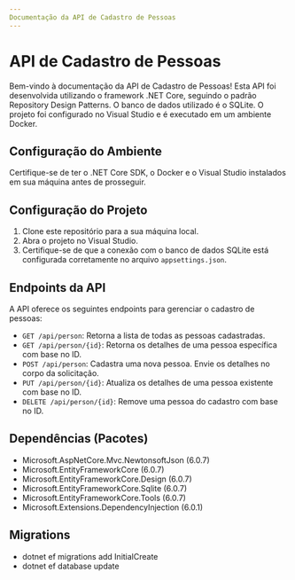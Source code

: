 ```yaml
---
Documentação da API de Cadastro de Pessoas
---
```


# API de Cadastro de Pessoas

Bem-vindo à documentação da API de Cadastro de Pessoas! Esta API foi desenvolvida utilizando o framework .NET Core, seguindo o padrão Repository Design Patterns. 
O banco de dados utilizado é o SQLite. O projeto foi configurado no Visual Studio e é executado em um ambiente Docker.

## Configuração do Ambiente

Certifique-se de ter o .NET Core SDK, o Docker e o Visual Studio instalados em sua máquina antes de prosseguir.

## Configuração do Projeto

1. Clone este repositório para a sua máquina local.
2. Abra o projeto no Visual Studio.
3. Certifique-se de que a conexão com o banco de dados SQLite está configurada corretamente no arquivo `appsettings.json`.

## Endpoints da API

A API oferece os seguintes endpoints para gerenciar o cadastro de pessoas:

- `GET /api/person`: Retorna a lista de todas as pessoas cadastradas.
- `GET /api/person/{id}`: Retorna os detalhes de uma pessoa específica com base no ID.
- `POST /api/person`: Cadastra uma nova pessoa. Envie os detalhes no corpo da solicitação.
- `PUT /api/person/{id}`: Atualiza os detalhes de uma pessoa existente com base no ID.
- `DELETE /api/person/{id}`: Remove uma pessoa do cadastro com base no ID.

## Dependências (Pacotes)

- Microsoft.AspNetCore.Mvc.NewtonsoftJson (6.0.7)
- Microsoft.EntityFrameworkCore (6.0.7)
- Microsoft.EntityFrameworkCore.Design (6.0.7)
- Microsoft.EntityFrameworkCore.Sqlite (6.0.7)
- Microsoft.EntityFrameworkCore.Tools (6.0.7)
- Microsoft.Extensions.DependencyInjection (6.0.1)

## Migrations
- dotnet ef migrations add InitialCreate
- dotnet ef database update

